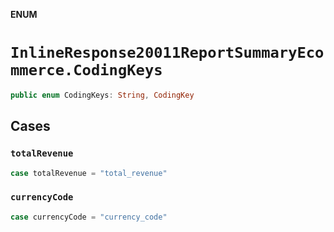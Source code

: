 **ENUM**

# `InlineResponse20011ReportSummaryEcommerce.CodingKeys`

```swift
public enum CodingKeys: String, CodingKey
```

## Cases
### `totalRevenue`

```swift
case totalRevenue = "total_revenue"
```

### `currencyCode`

```swift
case currencyCode = "currency_code"
```

